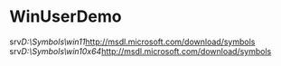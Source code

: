 # WinUserDemo
srv*D:\Symbols\win11*http://msdl.microsoft.com/download/symbols
srv*D:\Symbols\win10x64*http://msdl.microsoft.com/download/symbols